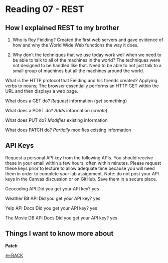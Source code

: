 # Reading 07 - REST

## How I explained REST to my brother

1. Who is Roy Fielding?
  Created the first web servers and gave evidence of how and why the World Wide Web functions the way it does.

2. Why don’t the techniques that we use today work well when we need to be able to talk to all of the machines in the world?
  The techniques were not designed to be handled like that. Need to be able to not just talk to a small group of machines but all the machines around the world.

What is the HTTP protocol that Fielding and his friends created?
  Applying verbs to nouns; The browser essentially performs an HTTP GET within the URL and then displays a web page. 

What does a GET do?
  *Request* information (*get* something)

What does a POST do?
  *Adds* information (*create*)

What does PUT do?
  *Modifies* existing information

What does PATCH do?
  *Partially* modifies existing information

## API Keys

Request a personal API key from the following APIs. You should receive these in your email within a few hours, often within minutes. Please request these keys prior to lecture to allow adequate time because you will need them in order to complete your lab assignment. Note: do not post your API keys in the Canvas discussion or on GitHub. Save them in a secure place.

Geocoding API
Did you get your API key?
  yes

Weather Bit API
Did you get your API key?
  yes

Yelp API Docs
Did you get your API key?
  yes

The Movie DB API Docs
Did you get your API key?
  yes

## Things I want to know more about

**Patch**

[<==BACK](README.md)
